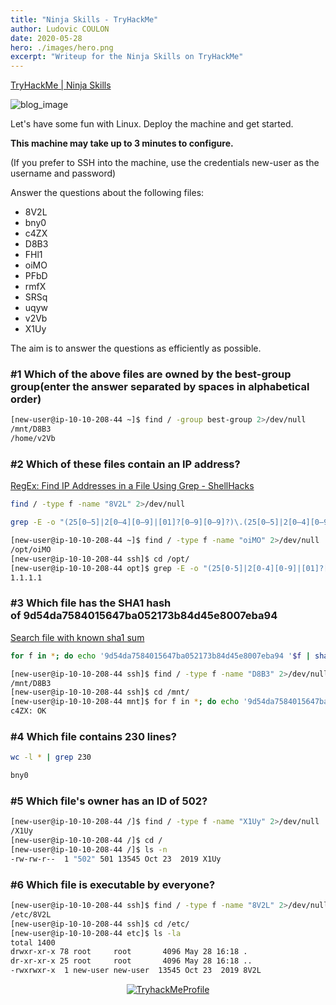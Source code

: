 ```yaml
---
title: "Ninja Skills - TryHackMe"
author: Ludovic COULON
date: 2020-05-28
hero: ./images/hero.png
excerpt: "Writeup for the Ninja Skills on TryHackMe"
---
```


[TryHackMe | Ninja Skills](https://tryhackme.com/room/ninjaskills)

<div className="Image__Small">
  <img src="https://i.imgur.com/JbCoSfv.png" alt="blog_image" />
</div>

Let's have some fun with Linux. Deploy the machine and get started.

**This machine may take up to 3 minutes to configure.**

(If you prefer to SSH into the machine, use the credentials new-user as the username and password)

Answer the questions about the following files:

- 8V2L
- bny0
- c4ZX
- D8B3
- FHl1
- oiMO
- PFbD
- rmfX
- SRSq
- uqyw
- v2Vb
- X1Uy

The aim is to answer the questions as efficiently as possible.

### #1 Which of the above files are owned by the best-group group(enter the answer separated by spaces in alphabetical order)

```bash
[new-user@ip-10-10-208-44 ~]$ find / -group best-group 2>/dev/null
/mnt/D8B3
/home/v2Vb
```

### #2 Which of these files contain an IP address?

[RegEx: Find IP Addresses in a File Using Grep - ShellHacks](https://www.shellhacks.com/regex-find-ip-addresses-file-grep/)

```bash
find / -type f -name "8V2L" 2>/dev/null
```

```bash
grep -E -o "(25[0–5]|2[0–4][0–9]|[01]?[0–9][0–9]?)\.(25[0–5]|2[0–4][0–9]|[01]?[0–9][0–9]?)\.(25[0–5]|2[0–4][0–9]|[01]?[0–9][0–9]?)\.(25[0–5]|2[0–4][0–9]|[01]?[0–9][0–9]?)" *
```

```bash
[new-user@ip-10-10-208-44 ~]$ find / -type f -name "oiMO" 2>/dev/null
/opt/oiMO
[new-user@ip-10-10-208-44 ssh]$ cd /opt/
[new-user@ip-10-10-208-44 opt]$ grep -E -o "(25[0-5]|2[0-4][0-9]|[01]?[0-9][0-9]?)\.(25[0-5]|2[0-4][0-9]|[01]?[0-9][0-9]?)\.(25[0-5]|2[0-4][0-9]|[01]?[0-9][0-9]?)\.(25[0-5]|2[0-4][0-9]|[01]?[0-9][0-9]?)" oiMO
1.1.1.1
```

### #3 Which file has the SHA1 hash of 9d54da7584015647ba052173b84d45e8007eba94

[Search file with known sha1 sum](https://askubuntu.com/questions/932694/search-file-with-known-sha1-sum)

```bash
for f in *; do echo '9d54da7584015647ba052173b84d45e8007eba94 '$f | sha1sum -c; done | grep OK
```

```bash
[new-user@ip-10-10-208-44 ssh]$ find / -type f -name "D8B3" 2>/dev/null
/mnt/D8B3
[new-user@ip-10-10-208-44 ssh]$ cd /mnt/
[new-user@ip-10-10-208-44 mnt]$ for f in *; do echo '9d54da7584015647ba052173b84d45e8007eba94 '$f | sha1sum -c; done | grep OK
c4ZX: OK
```

### #4 Which file contains 230 lines?

```bash
wc -l * | grep 230
```

```bash
bny0
```

### #5 Which file's owner has an ID of 502?

```bash
[new-user@ip-10-10-208-44 /]$ find / -type f -name "X1Uy" 2>/dev/null
/X1Uy
[new-user@ip-10-10-208-44 /]$ cd /
[new-user@ip-10-10-208-44 /]$ ls -n
-rw-rw-r--  1 "502" 501 13545 Oct 23  2019 X1Uy
```

### #6 Which file is executable by everyone?

```bash
[new-user@ip-10-10-208-44 ssh]$ find / -type f -name "8V2L" 2>/dev/null
/etc/8V2L
[new-user@ip-10-10-208-44 ssh]$ cd /etc/
[new-user@ip-10-10-208-44 etc]$ ls -la
total 1400
drwxr-xr-x 78 root     root       4096 May 28 16:18 .
dr-xr-xr-x 25 root     root       4096 May 28 16:18 ..
-rwxrwxr-x  1 new-user new-user  13545 Oct 23  2019 8V2L
```

<center>
  <a href="https://tryhackme.com/p/boperXD" target="_blank">
    <img src="https://i.imgur.com/hejzVWP.png" alt="TryhackMeProfile" />
  </a>
</center>
